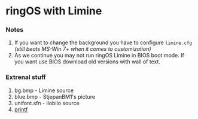 # ringOS with Limine

### Notes
1. If you want to change the background you have to configure `limine.cfg` *(still beats MS-Win 7+ when it comes to customization)*
2. As we continue you may not run ringOS Limine in BIOS boot mode. If you want use BIOS download old versions with wall of text.

### Extrenal stuff
1. bg.bmp - Limine source
2. blue.bmp - StjepanBM1's picture
3. unifont.sfn - ilobilo source
4. [printf](https://github.com/eyalroz/printf)